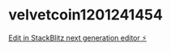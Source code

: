 # velvetcoin1201241454

[Edit in StackBlitz next generation editor ⚡️](https://stackblitz.com/~/github.com/satphonix-dotcom/velvetcoin1201241454)